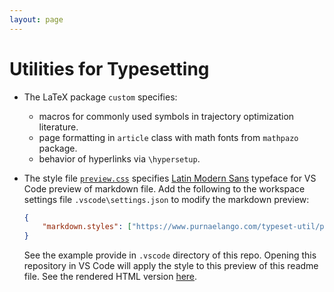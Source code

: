 ```yaml
---
layout: page
---
```


# Utilities for Typesetting

- The LaTeX package `custom` specifies:
  - macros for commonly used symbols in trajectory optimization literature. 
  - page formatting in `article` class with math fonts from `mathpazo` package.
  - behavior of hyperlinks via `\hypersetup`.
  
- The style file [`preview.css`](preview.css) specifies [Latin Modern Sans](https://tug.org/FontCatalogue/latinmodernroman/) typeface for VS Code preview of markdown file. Add the following to the workspace settings file `.vscode\settings.json` to modify the markdown preview:
  ```json
  {
      "markdown.styles": ["https://www.purnaelango.com/typeset-util/preview.css"]
  }
  ```
  See the example provide in `.vscode` directory of this repo. Opening this repository in VS Code will apply the style to this preview of this readme file. See the rendered HTML version [here](README.html).
